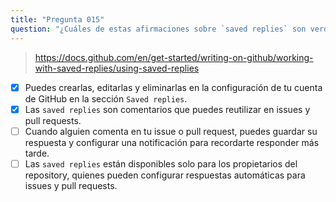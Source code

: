 ```yaml
---
title: "Pregunta 015"
question: "¿Cuáles de estas afirmaciones sobre `saved replies` son verdaderas? (Elige dos.)"
---
```



> https://docs.github.com/en/get-started/writing-on-github/working-with-saved-replies/using-saved-replies
- [x] Puedes crearlas, editarlas y eliminarlas en la configuración de tu cuenta de GitHub en la sección `Saved replies`.
- [x] Las `saved replies` son comentarios que puedes reutilizar en issues y pull requests.
- [ ] Cuando alguien comenta en tu issue o pull request, puedes guardar su respuesta y configurar una notificación para recordarte responder más tarde.
- [ ] Las `saved replies` están disponibles solo para los propietarios del repository, quienes pueden configurar respuestas automáticas para issues y pull requests.
